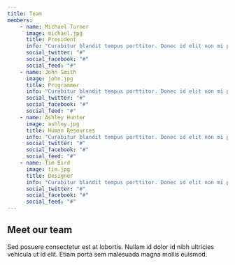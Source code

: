 ```yaml
---
title: Team
members:
    - name: Michael Turner
      image: michael.jpg
      title: President
      info: "Curabitur blandit tempus porttitor. Donec id elit non mi porta gravida at eget metus. Cum sociis natoque penatibus et magnis dis parturient montes, nascetur ridiculus mus."
      social_twitter: "#"
      social_facebook: "#"
      social_feed: "#"
    - name: John Smith
      image: john.jpg
      title: Programmer
      info: "Curabitur blandit tempus porttitor. Donec id elit non mi porta gravida at eget metus. Cum sociis natoque penatibus et magnis dis parturient montes, nascetur ridiculus mus."
      social_twitter: "#"
      social_facebook: "#"
      social_feed: "#"
    - name: Ashley Hunter
      image: ashley.jpg
      title: Human Resources
      info: "Curabitur blandit tempus porttitor. Donec id elit non mi porta gravida at eget metus. Cum sociis natoque penatibus et magnis dis parturient montes, nascetur ridiculus mus."
      social_twitter: "#"
      social_facebook: "#"
      social_feed: "#"
    - name: Tim Bird
      image: tim.jpg
      title: Designer
      info: "Curabitur blandit tempus porttitor. Donec id elit non mi porta gravida at eget metus. Cum sociis natoque penatibus et magnis dis parturient montes, nascetur ridiculus mus."
      social_twitter: "#"
      social_facebook: "#"
      social_feed: "#"
---
```

## Meet our team
Sed posuere consectetur est at lobortis. Nullam id dolor id nibh ultricies vehicula ut id elit. Etiam porta sem malesuada magna mollis euismod.
